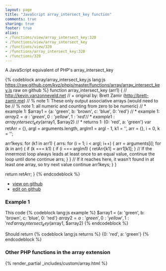 ```yaml
---
layout: page
title: "JavaScript array_intersect_key function"
comments: true
sharing: true
footer: true
alias:
- /functions/view/array_intersect_key:320
- /functions/view/array_intersect_key
- /functions/view/320
- /functions/array_intersect_key:320
- /functions/320
---
```

<!-- Generated by Rakefile:build -->
A JavaScript equivalent of PHP's array_intersect_key

{% codeblock array/array_intersect_key.js lang:js https://raw.github.com/kvz/phpjs/master/functions/array/array_intersect_key.js raw on github %}
function array_intersect_key (arr1) {
  // http://kevin.vanzonneveld.net
  // +   original by: Brett Zamir (http://brett-zamir.me)
  // %        note 1: These only output associative arrays (would need to be
  // %        note 1: all numeric and counting from zero to be numeric)
  // *     example 1: $array1 = {a: 'green', b: 'brown', c: 'blue', 0: 'red'}
  // *     example 1: $array2 = {a: 'green', 0: 'yellow', 1: 'red'}
  // *     example 1: array_intersect_key($array1, $array2)
  // *     returns 1: {0: 'red', a: 'green'}
  var retArr = {},
    argl = arguments.length,
    arglm1 = argl - 1,
    k1 = '',
    arr = {},
    i = 0,
    k = '';

  arr1keys: for (k1 in arr1) {
    arrs: for (i = 1; i < argl; i++) {
      arr = arguments[i];
      for (k in arr) {
        if (k === k1) {
          if (i === arglm1) {
            retArr[k1] = arr1[k1];
          }
          // If the innermost loop always leads at least once to an equal value, continue the loop until done
          continue arrs;
        }
      }
      // If it reaches here, it wasn't found in at least one array, so try next value
      continue arr1keys;
    }
  }

  return retArr;
}
{% endcodeblock %}

 - [view on github](https://github.com/kvz/phpjs/blob/master/functions/array/array_intersect_key.js)
 - [edit on github](https://github.com/kvz/phpjs/edit/master/functions/array/array_intersect_key.js)

### Example 1
This code
{% codeblock lang:js example %}
$array1 = {a: 'green', b: 'brown', c: 'blue', 0: 'red'}
$array2 = {a: 'green', 0: 'yellow', 1: 'red'}
array_intersect_key($array1, $array2)
{% endcodeblock %}

Should return
{% codeblock lang:js returns %}
{0: 'red', a: 'green'}
{% endcodeblock %}


### Other PHP functions in the array extension
{% render_partial _includes/custom/array.html %}
